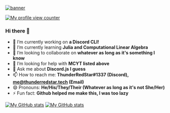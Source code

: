 [![banner](https://devastation.software/assets/thunder-red-star-bannerfixed.png)](https://github.com/thunder-red-star)

[![My profile view counter](https://counter.thdr.me/count)](https://github.com/thunder-red-star)

### Hi there 👋

- 🔭 I’m currently working on **a Discord CLI!**
- 🌱 I’m currently learning **Julia and Computational Linear Algebra**
- 👯 I’m looking to collaborate on **whatever as long as it's something I know**
- 🤔 I’m looking for help with **MCYT listed above**
- 💬 Ask me about **Discord.js I guess**
- 📫 How to reach me: **ThunderRedStar#1337 (Discord), me@thunderredstar.tech (Email)**
- 😄 Pronouns: **He/His/They/Their (Whatever as long as it's not She/Her)**
- ⚡ Fun fact: **Github helped me make this, I was too lazy**

[![My GitHub stats](https://github-readme-stats.vercel.app/api?username=thunder-red-star&bg_color=45,ffb0b0,ffffb0&title_color=662222&border_radius=20&show_icons=true&icon_color=ff4444)](https://github.com/thunder-red-star)
[![My GitHub stats](https://github-readme-stats.vercel.app/api/top-langs/?username=thunder-red-star&bg_color=45,ffb0b0,ffffb0&title_color=662222&border_radius=20&layout=compact)](https://github.com/thunder-red-star)
